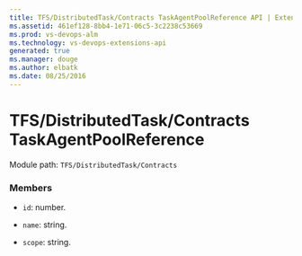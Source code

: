 ```yaml
---
title: TFS/DistributedTask/Contracts TaskAgentPoolReference API | Extensions for Visual Studio Team Services
ms.assetid: 461ef128-8bb4-1e71-06c5-3c2238c53669
ms.prod: vs-devops-alm
ms.technology: vs-devops-extensions-api
generated: true
ms.manager: douge
ms.author: elbatk
ms.date: 08/25/2016
---
```


# TFS/DistributedTask/Contracts TaskAgentPoolReference

Module path: `TFS/DistributedTask/Contracts`


### Members

* `id`: number. 

* `name`: string. 

* `scope`: string. 

